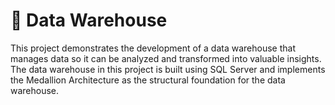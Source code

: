 # :pushpin: Data Warehouse
This project demonstrates the development of a data warehouse that manages data so it can be analyzed and transformed into valuable insights. The data warehouse in this project is built using SQL Server and implements the Medallion Architecture as the structural foundation for the data warehouse.
